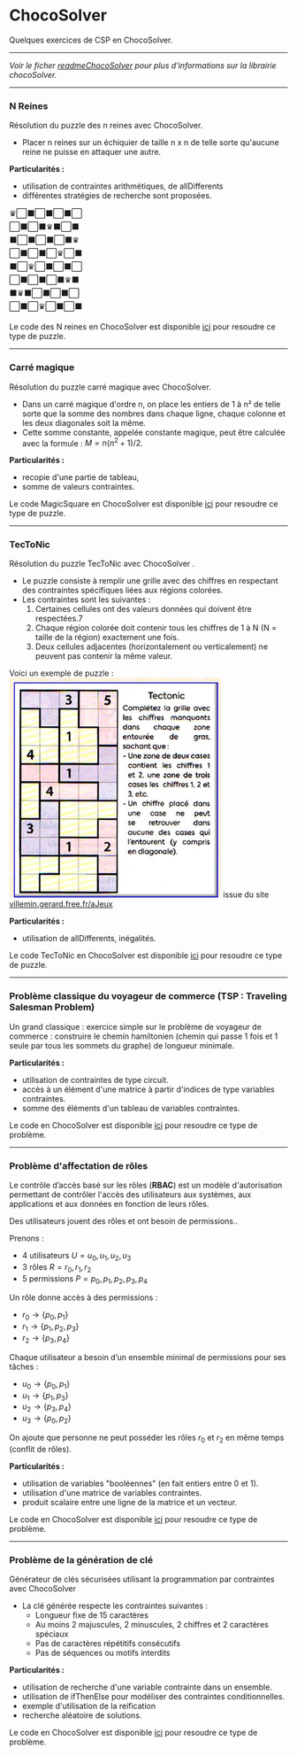 # ChocoSolver

Quelques exercices de CSP en ChocoSolver.

---

*Voir le ficher [readmeChocoSolver](./readmeChocoSolver.md) pour plus d'informations sur la librairie chocoSolver.*

---

### N Reines
Résolution du puzzle des n reines avec ChocoSolver.

- Placer n reines sur un échiquier de taille n x n de telle sorte qu'aucune reine ne puisse en attaquer une autre.

**Particularités :**
 - utilisation de contraintes arithmétiques, de allDifferents
 - différentes stratégies  de recherche sont proposées.

♛⬜⬛⬜⬛⬜⬛⬜ <br>
⬜⬛⬜⬛♛⬛⬜⬛ <br>
⬛⬜⬛⬜⬛⬜⬛♛ <br>
⬜⬛⬜⬛⬜♛⬜⬛ <br>
⬛⬜♛⬜⬛⬜⬛⬜ <br>
⬜⬛⬜⬛⬜⬛♛⬛ <br>
⬛♛⬛⬜⬛⬜⬛⬜ <br>
⬜⬛⬜♛⬜⬛⬜⬛ <br>

Le code des N reines en ChocoSolver est disponible [ici](https://github.com/EmmanuelADAM/IntelligenceArtificielleJava/blob/master/progParContraintes/src/NQueens.java) pour resoudre ce type de puzzle.


---

### Carré magique
Résolution du puzzle carré magique avec ChocoSolver.

- Dans un carré magique d'ordre n, on place les entiers de 1 à n² de telle sorte que la somme des nombres dans chaque ligne, chaque colonne et les deux diagonales soit la même.
- Cette somme constante, appelée constante magique, peut être calculée avec la formule : $M = n(n^2 + 1) / 2$.

**Particularités :** 
  - recopie d'une partie de tableau, 
  - somme de valeurs contraintes.

Le code MagicSquare en ChocoSolver est disponible [ici](https://github.com/EmmanuelADAM/IntelligenceArtificielleJava/blob/master/progParContraintes/src/MagicSquare.java) pour resoudre ce type de puzzle.


---

### TecToNic 
Résolution du puzzle TecToNic avec ChocoSolver .
- Le puzzle consiste à remplir une grille avec des chiffres en respectant des contraintes spécifiques liées aux régions colorées.
- Les contraintes sont les suivantes : 
  1. Certaines cellules ont des valeurs données qui doivent être respectées.7
  2. Chaque région colorée doit contenir tous les chiffres de 1 à N (N = taille de la région) exactement une fois.
  3. Deux cellules adjacentes (horizontalement ou verticalement) ne peuvent pas contenir la même valeur.

Voici un exemple de puzzle :  
![TecToNic Example](https://github.com/EmmanuelADAM/IntelligenceArtificielleJava/blob/master/progParContraintes/TecToNic.jpg)
issue du site [villemin.gerard.free.fr/aJeux](http://villemin.gerard.free.fr/aJeux/Tectonic.htm)

**Particularités :** 
  - utilisation de allDifferents, inégalités.

Le code TecToNic en ChocoSolver est disponible [ici](https://github.com/EmmanuelADAM/IntelligenceArtificielleJava/blob/master/progParContraintes/src/TecToNic.java) pour resoudre ce type de puzzle.

---

### Problème classique du voyageur de commerce (TSP : Traveling Salesman Problem)
Un grand classique :  exercice simple sur le problème de voyageur de commerce : construire le chemin hamiltonien (chemin qui passe 1 fois et 1 seule par tous les sommets du graphe) de longueur minimale.

**Particularités :** 
 - utilisation de contraintes de type circuit.
 - accès à un élément d'une matrice à partir d'indices de type variables contraintes.
 - somme des éléments d'un tableau de variables contraintes.

Le code en ChocoSolver est disponible [ici](https://github.com/EmmanuelADAM/IntelligenceArtificielleJava/blob/master/progParContraintes/src/VRPChoco.java) pour resoudre ce type de problème.

---

### Problème d'affectation de rôles  

Le contrôle d’accès basé sur les rôles (**RBAC**) est un modèle d'autorisation permettant de contrôler l'accès des utilisateurs aux systèmes, aux applications et aux données en fonction de leurs rôles.

Des utilisateurs jouent des rôles et ont besoin de permissions..

Prenons :
 - 4 utilisateurs $U={u_0,u_1,u_2,u_3}$
 - 3 rôles $R={r_0,r_1,r_2}$
 - 5 permissions $P={p_0,p_1,p_2,p_3,p_4}$

Un rôle donne accès à des permissions :
 - $r_0 \rightarrow \{p_0, p_1\}$
 - $r_1 \rightarrow \{p_1, p_2, p_3\}$
 - $r_2 \rightarrow \{p_3, p_4\}$

Chaque utilisateur a besoin d’un ensemble minimal de permissions pour ses tâches : 
 - $u_0 \rightarrow \{p_0, p_1\}$
 - $u_1 \rightarrow \{p_1, p_3\}$
 - $u_2 \rightarrow \{p_3, p_4\}$
 - $u_3 \rightarrow \{p_0, p_2\}$

On ajoute que personne ne peut posséder les rôles $r_0$ et $r_2$ en même temps (conflit de rôles).

**Particularités :**
 - utilisation de variables "booléennes" (en fait entiers entre 0 et 1).
 - utilisation d'une matrice de variables contraintes.
 - produit scalaire entre une ligne de la matrice et un vecteur.

Le code en ChocoSolver est disponible [ici](https://github.com/EmmanuelADAM/IntelligenceArtificielleJava/blob/master/progParContraintes/src/RBAC.java)  pour resoudre ce type de problème.

---

### Problème de la génération de clé

Générateur de clés sécurisées utilisant la programmation par contraintes avec ChocoSolver

- La clé générée respecte les contraintes suivantes :
  - Longueur fixe de 15 caractères
  - Au moins 2 majuscules, 2 minuscules, 2 chiffres et 2 caractères spéciaux
  - Pas de caractères répétitifs consécutifs
  - Pas de séquences ou motifs interdits

**Particularités :**
  - utilisation de recherche d'une variable contrainte dans un ensemble.
  - utilisation de ifThenElse pour modéliser des contraintes conditionnelles.
  - exemple d'utilisation de la reification 
  - recherche aléatoire de solutions.

Le code en ChocoSolver est disponible [ici](https://github.com/EmmanuelADAM/IntelligenceArtificielleJava/blob/master/progParContraintes/src/KeyGen.java)  pour resoudre ce type de problème.
